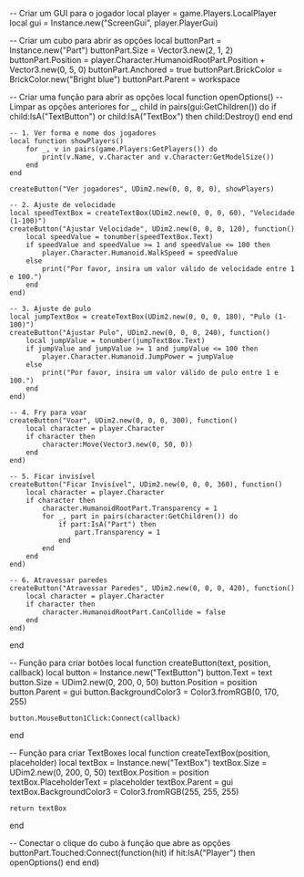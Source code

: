 -- Criar um GUI para o jogador
local player = game.Players.LocalPlayer
local gui = Instance.new("ScreenGui", player.PlayerGui)

-- Criar um cubo para abrir as opções
local buttonPart = Instance.new("Part")
buttonPart.Size = Vector3.new(2, 1, 2)
buttonPart.Position = player.Character.HumanoidRootPart.Position + Vector3.new(0, 5, 0)
buttonPart.Anchored = true
buttonPart.BrickColor = BrickColor.new("Bright blue")
buttonPart.Parent = workspace

-- Criar uma função para abrir as opções
local function openOptions()
    -- Limpar as opções anteriores
    for _, child in pairs(gui:GetChildren()) do
        if child:IsA("TextButton") or child:IsA("TextBox") then
            child:Destroy()
        end
    end

    -- 1. Ver forma e nome dos jogadores
    local function showPlayers()
        for _, v in pairs(game.Players:GetPlayers()) do
            print(v.Name, v.Character and v.Character:GetModelSize())
        end
    end

    createButton("Ver jogadores", UDim2.new(0, 0, 0, 0), showPlayers)

    -- 2. Ajuste de velocidade
    local speedTextBox = createTextBox(UDim2.new(0, 0, 0, 60), "Velocidade (1-100)")
    createButton("Ajustar Velocidade", UDim2.new(0, 0, 0, 120), function()
        local speedValue = tonumber(speedTextBox.Text)
        if speedValue and speedValue >= 1 and speedValue <= 100 then
            player.Character.Humanoid.WalkSpeed = speedValue
        else
            print("Por favor, insira um valor válido de velocidade entre 1 e 100.")
        end
    end)

    -- 3. Ajuste de pulo
    local jumpTextBox = createTextBox(UDim2.new(0, 0, 0, 180), "Pulo (1-100)")
    createButton("Ajustar Pulo", UDim2.new(0, 0, 0, 240), function()
        local jumpValue = tonumber(jumpTextBox.Text)
        if jumpValue and jumpValue >= 1 and jumpValue <= 100 then
            player.Character.Humanoid.JumpPower = jumpValue
        else
            print("Por favor, insira um valor válido de pulo entre 1 e 100.")
        end
    end)

    -- 4. Fry para voar
    createButton("Voar", UDim2.new(0, 0, 0, 300), function()
        local character = player.Character
        if character then
            character:Move(Vector3.new(0, 50, 0))
        end
    end)

    -- 5. Ficar invisível
    createButton("Ficar Invisível", UDim2.new(0, 0, 0, 360), function()
        local character = player.Character
        if character then
            character.HumanoidRootPart.Transparency = 1
            for _, part in pairs(character:GetChildren()) do
                if part:IsA("Part") then
                    part.Transparency = 1
                end
            end
        end
    end)

    -- 6. Atravessar paredes
    createButton("Atravessar Paredes", UDim2.new(0, 0, 0, 420), function()
        local character = player.Character
        if character then
            character.HumanoidRootPart.CanCollide = false
        end
    end)
end

-- Função para criar botões
local function createButton(text, position, callback)
    local button = Instance.new("TextButton")
    button.Text = text
    button.Size = UDim2.new(0, 200, 0, 50)
    button.Position = position
    button.Parent = gui
    button.BackgroundColor3 = Color3.fromRGB(0, 170, 255)
    
    button.MouseButton1Click:Connect(callback)
end

-- Função para criar TextBoxes
local function createTextBox(position, placeholder)
    local textBox = Instance.new("TextBox")
    textBox.Size = UDim2.new(0, 200, 0, 50)
    textBox.Position = position
    textBox.PlaceholderText = placeholder
    textBox.Parent = gui
    textBox.BackgroundColor3 = Color3.fromRGB(255, 255, 255)

    return textBox
end

-- Conectar o clique do cubo à função que abre as opções
buttonPart.Touched:Connect(function(hit)
    if hit:IsA("Player") then
        openOptions()
    end
end)

